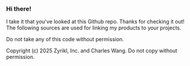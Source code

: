 ### Hi there!
I take it that you've looked at this Github repo. Thanks for checking it out! The following sources are used for linking my products to your projects.

Do not take any of this code without permission.

Copyright (c) 2025 Zyrikl, Inc. and Charles Wang. Do not copy without permission.
